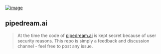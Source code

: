 <a href="https://pipedream.ai"> ![image](https://user-images.githubusercontent.com/3457668/64157853-c5e2a980-ce37-11e9-88ad-526e5c68008e.png)</a>

## pipedream.ai
>At the time the code of <a href="https://pipedream.ai">pipedream.ai</a> is kept secret because of user security reasons. This repo is simply a feedback and discussion channel - feel free to post any issue. 
